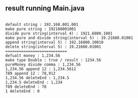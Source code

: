 ## result running Main.java

<pre><code>
default string : 192.168.001.001
make pure string : 192168001001
divide pure string(interval 4) : 1921.6800.1001
make pure and divide string(interval 5) : 19.21680.01001
append string(interval 5) : 192.16800.10010
delete string(interval 5) : 19.21680.01001
===========================
defualt money : 1,234.56
make type Double : true / result : 1234.56
pureMoney divide comma : 1,234.56
1,234.56 append 12 : 1,234.5612
789 append 12 : 78,912
1,234.56 deleteEnd : 1,234.5
1,234.5 deleteEnd : 1,234
789 deleteEnd : 78
1 deleteEnd : 0
</code></pre>
